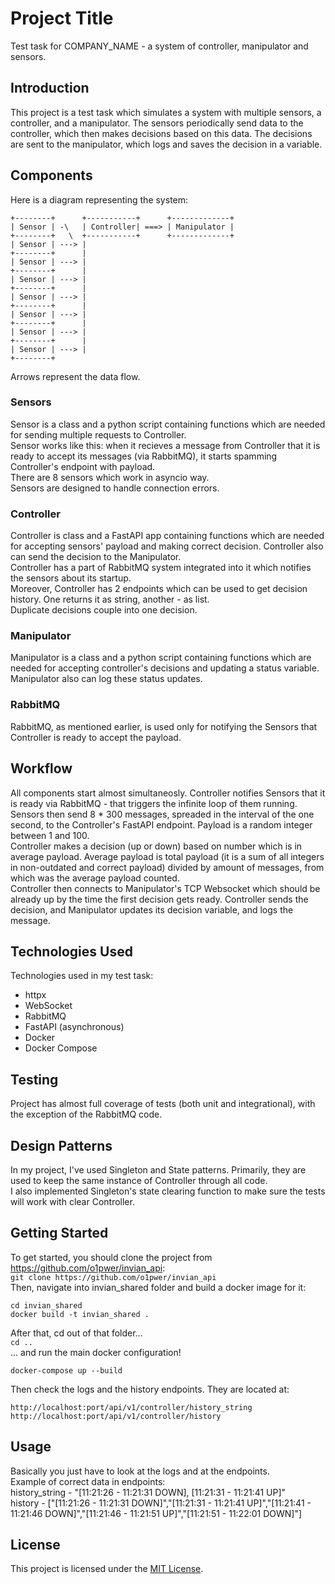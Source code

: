 # Project Title

Test task for COMPANY_NAME - a system of controller, manipulator and sensors.

## Introduction

This project is a test task which simulates a system with multiple sensors, a controller, and a manipulator. The sensors periodically send data to the controller, which then makes decisions based on this data. The decisions are sent to the manipulator, which logs and saves the decision in a variable.

## Components 

Here is a diagram representing the system:  
```
+--------+      +-----------+      +-------------+  
| Sensor | -\   | Controller| ===> | Manipulator |  
+--------+   \  +-----------+      +-------------+  
| Sensor | ---> |  
+--------+      |  
| Sensor | ---> |  
+--------+      |  
| Sensor | ---> |  
+--------+      |  
| Sensor | ---> |  
+--------+      |  
| Sensor | ---> |  
+--------+      |  
| Sensor | ---> |  
+--------+      |  
| Sensor | ---> |  
+--------+       
```
Arrows represent the data flow.

### Sensors 

Sensor is a class and a python script containing functions which are needed for sending multiple requests to Controller.  
Sensor works like this: when it recieves a message from Controller that it is ready to accept its messages (via RabbitMQ), it starts spamming Controller's endpoint with payload.  
There are 8 sensors which work in asyncio way.  
Sensors are designed to handle connection errors.  

### Controller 

Controller is class and a FastAPI app containing functions which are needed for accepting sensors' payload and making correct decision. Controller also can send the decision to the Manipulator.  
Controller has a part of RabbitMQ system integrated into it which notifies the sensors about its startup.  
Moreover, Controller has 2 endpoints which can be used to get decision history. One returns it as string, another - as list.  
Duplicate decisions couple into one decision.  

### Manipulator 

Manipulator is a class and a python script containing functions which are needed for accepting controller's decisions and updating a status variable. Manipulator also can log these status updates.

### RabbitMQ 

RabbitMQ, as mentioned earlier, is used only for notifying the Sensors that Controller is ready to accept the payload.

## Workflow 

All components start almost simultaneosly. Controller notifies Sensors that it is ready via RabbitMQ - that triggers the infinite loop of them running. Sensors then send 8 * 300 messages, spreaded in the interval of the one second, to the Controller's FastAPI endpoint. Payload is a random integer between 1 and 100.  
Controller makes a decision (up or down) based on number which is in average payload. Average payload is total payload (it is a sum of all integers in non-outdated and correct payload) divided by amount of messages, from which was the average payload counted.  
Controller then connects to Manipulator's TCP Websocket which should be already up by the time the first decision gets ready. Controller sends the decision, and Manipulator updates its decision variable, and logs the message.  


## Technologies Used 

Technologies used in my test task:

- httpx
- WebSocket
- RabbitMQ
- FastAPI (asynchronous)
- Docker
- Docker Compose

## Testing 

Project has almost full coverage of tests (both unit and integrational), with the exception of the RabbitMQ code.  

## Design Patterns 

In my project, I've used Singleton and State patterns. Primarily, they are used to keep the same instance of Controller through all code.  
I also implemented Singleton's state clearing function to make sure the tests will work with clear Controller.  

## Getting Started

To get started, you should clone the project from https://github.com/o1pwer/invian_api:  
`git clone https://github.com/o1pwer/invian_api`  
Then, navigate into invian_shared folder and build a docker image for it:
```
cd invian_shared
docker build -t invian_shared .
```
After that, cd out of that folder...  
`cd .. `  
... and run the main docker configuration!
```
docker-compose up --build
```
Then check the logs and the history endpoints.
They are located at:
```
http://localhost:port/api/v1/controller/history_string
http://localhost:port/api/v1/controller/history
```
## Usage 

Basically you just have to look at the logs and at the endpoints.  
Example of correct data in endpoints:  
history_string - "[11:21:26 - 11:21:31 DOWN], [11:21:31 - 11:21:41 UP]"  
history - ["[11:21:26 - 11:21:31 DOWN]","[11:21:31 - 11:21:41 UP]","[11:21:41 - 11:21:46 DOWN]","[11:21:46 - 11:21:51 UP]","[11:21:51 - 11:22:01 DOWN]"]  
## License 

This project is licensed under the [MIT License](LICENSE).

